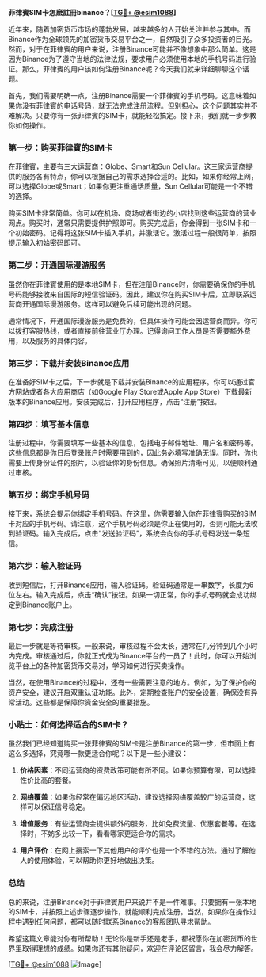 **菲律賓SIM卡怎麽註冊binance？[[TG💪+ @esim1088](https://t.me/s/esim1088)]**

近年来，随着加密货币市场的蓬勃发展，越来越多的人开始关注并参与其中。而Binance作为全球领先的加密货币交易平台之一，自然吸引了众多投资者的目光。然而，对于在菲律賓的用户来说，注册Binance可能并不像想象中那么简单。这是因为Binance为了遵守当地的法律法规，要求用户必须使用本地的手机号码进行验证。那么，菲律賓的用户该如何注册Binance呢？今天我们就来详细聊聊这个话题。

首先，我们需要明确一点，注册Binance需要一个菲律賓的手机号码。这意味着如果你没有菲律賓的电话号码，就无法完成注册流程。但别担心，这个问题其实并不难解决。只要你有一张菲律賓的SIM卡，就能轻松搞定。接下来，我们就一步步教你如何操作。

### **第一步：购买菲律賓的SIM卡**

在菲律賓，主要有三大运营商：Globe、Smart和Sun Cellular。这三家运营商提供的服务各有特点，你可以根据自己的需求选择合适的。比如，如果你经常上网，可以选择Globe或Smart；如果你更注重通话质量，Sun Cellular可能是一个不错的选择。

购买SIM卡非常简单。你可以在机场、商场或者街边的小店找到这些运营商的营业网点。购买时，通常只需要提供护照即可。购买完成后，你会得到一张SIM卡和一个初始密码。记得将这张SIM卡插入手机，并激活它。激活过程一般很简单，按照提示输入初始密码即可。

### **第二步：开通国际漫游服务**

虽然你在菲律賓使用的是本地SIM卡，但在注册Binance时，你需要确保你的手机号码能够接收来自国际的短信验证码。因此，建议你在购买SIM卡后，立即联系运营商开通国际漫游服务。这样可以避免后续可能出现的问题。

通常情况下，开通国际漫游服务是免费的，但具体操作可能会因运营商而异。你可以拨打客服热线，或者直接前往营业厅办理。记得询问工作人员是否需要额外费用，以及服务的具体内容。

### **第三步：下载并安装Binance应用**

在准备好SIM卡之后，下一步就是下载并安装Binance的应用程序。你可以通过官方网站或者各大应用商店（如Google Play Store或Apple App Store）下载最新版本的Binance应用。安装完成后，打开应用程序，点击“注册”按钮。

### **第四步：填写基本信息**

注册过程中，你需要填写一些基本的信息，包括电子邮件地址、用户名和密码等。这些信息都是你日后登录账户时需要用到的，因此务必填写准确无误。同时，你也需要上传身份证件的照片，以验证你的身份信息。确保照片清晰可见，以便顺利通过审核。

### **第五步：绑定手机号码**

接下来，系统会提示你绑定手机号码。在这里，你需要输入你在菲律賓购买的SIM卡对应的手机号码。请注意，这个手机号码必须是你正在使用的，否则可能无法收到验证码。输入完成后，点击“发送验证码”，系统会向你的手机号码发送一条短信。

### **第六步：输入验证码**

收到短信后，打开Binance应用，输入验证码。验证码通常是一串数字，长度为6位左右。输入完成后，点击“确认”按钮。如果一切正常，你的手机号码就会成功绑定到Binance账户上。

### **第七步：完成注册**

最后一步就是等待审核。一般来说，审核过程不会太长，通常在几分钟到几个小时内完成。审核通过后，你就正式成为Binance平台的一员了！此时，你可以开始浏览平台上的各种加密货币交易对，学习如何进行买卖操作。

当然，在使用Binance的过程中，还有一些需要注意的地方。例如，为了保护你的资产安全，建议开启双重认证功能。此外，定期检查账户的安全设置，确保没有异常活动。这些都是保障你资金安全的重要措施。

### **小贴士：如何选择适合的SIM卡？**

虽然我们已经知道购买一张菲律賓的SIM卡是注册Binance的第一步，但市面上有这么多选择，究竟哪一款更适合你呢？以下是一些小建议：

1. **价格因素**：不同运营商的资费政策可能有所不同。如果你预算有限，可以选择性价比高的套餐。
   
2. **网络覆盖**：如果你经常在偏远地区活动，建议选择网络覆盖较广的运营商，这样可以保证信号稳定。

3. **增值服务**：有些运营商会提供额外的服务，比如免费流量、优惠套餐等。在选择时，不妨多比较一下，看看哪家更适合你的需求。

4. **用户评价**：在网上搜索一下其他用户的评价也是一个不错的方法。通过了解他人的使用体验，可以帮助你更好地做出决策。

### **总结**

总的来说，注册Binance对于菲律賓用户来说并不是一件难事。只要拥有一张本地的SIM卡，并按照上述步骤逐步操作，就能顺利完成注册。当然，如果你在操作过程中遇到任何问题，都可以随时联系Binance的客服团队寻求帮助。

希望这篇文章能对你有所帮助！无论你是新手还是老手，都祝愿你在加密货币的世界里取得理想的成绩。如果你还有其他疑问，欢迎在评论区留言，我会尽力解答。

[[TG💪+ @esim1088](https://t.me/s/esim1088) ![Image](https://i.postimg.cc/4NQfJmqS/Snipaste-2025-05-13-00-14-12.png)]